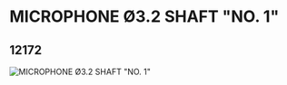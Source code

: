 # MICROPHONE Ø3.2 SHAFT "NO. 1"
## 12172
![MICROPHONE Ø3.2 SHAFT "NO. 1"](https://lc-www-live-s.legocdn.com/media/bricks/5/2/6018819.jpg)